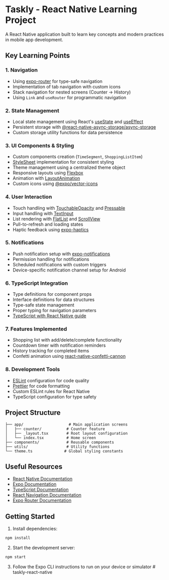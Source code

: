 # Taskly - React Native Learning Project

A React Native application built to learn key concepts and modern practices in mobile app development.

## Key Learning Points

### 1. Navigation
- Using [expo-router](https://docs.expo.dev/router/introduction/) for type-safe navigation
- Implementation of tab navigation with custom icons
- Stack navigation for nested screens (Counter → History)
- Using `Link` and `useRouter` for programmatic navigation

### 2. State Management
- Local state management using React's [useState](https://react.dev/reference/react/useState) and [useEffect](https://react.dev/reference/react/useEffect)
- Persistent storage with [@react-native-async-storage/async-storage](https://react-native-async-storage.github.io/async-storage/)
- Custom storage utility functions for data persistence

### 3. UI Components & Styling
- Custom components creation (`TimeSegment`, `ShoppingListItem`)
- [StyleSheet](https://reactnative.dev/docs/stylesheet) implementation for consistent styling
- Theme management using a centralized theme object
- Responsive layouts using [Flexbox](https://reactnative.dev/docs/flexbox)
- Animation with [LayoutAnimation](https://reactnative.dev/docs/layoutanimation)
- Custom icons using [@expo/vector-icons](https://docs.expo.dev/guides/icons/)

### 4. User Interaction
- Touch handling with [TouchableOpacity](https://reactnative.dev/docs/touchableopacity) and [Pressable](https://reactnative.dev/docs/pressable)
- Input handling with [TextInput](https://reactnative.dev/docs/textinput)
- List rendering with [FlatList](https://reactnative.dev/docs/flatlist) and [ScrollView](https://reactnative.dev/docs/scrollview)
- Pull-to-refresh and loading states
- Haptic feedback using [expo-haptics](https://docs.expo.dev/versions/latest/sdk/haptics/)

### 5. Notifications
- Push notification setup with [expo-notifications](https://docs.expo.dev/versions/latest/sdk/notifications/)
- Permission handling for notifications
- Scheduled notifications with custom triggers
- Device-specific notification channel setup for Android

### 6. TypeScript Integration
- Type definitions for component props
- Interface definitions for data structures
- Type-safe state management
- Proper typing for navigation parameters
- [TypeScript with React Native guide](https://reactnative.dev/docs/typescript)

### 7. Features Implemented
- Shopping list with add/delete/complete functionality
- Countdown timer with notification reminders
- History tracking for completed items
- Confetti animation using [react-native-confetti-cannon](https://www.npmjs.com/package/react-native-confetti-cannon)

### 8. Development Tools
- [ESLint](https://eslint.org/) configuration for code quality
- [Prettier](https://prettier.io/) for code formatting
- Custom ESLint rules for React Native
- TypeScript configuration for type safety

## Project Structure
```
├── app/                    # Main application screens
│   ├── counter/           # Counter feature
│   ├── _layout.tsx        # Root layout configuration
│   └── index.tsx          # Home screen
├── components/            # Reusable components
├── utils/                 # Utility functions
└── theme.ts              # Global styling constants
```

## Useful Resources
- [React Native Documentation](https://reactnative.dev/docs/getting-started)
- [Expo Documentation](https://docs.expo.dev/)
- [TypeScript Documentation](https://www.typescriptlang.org/docs/)
- [React Navigation Documentation](https://reactnavigation.org/)
- [Expo Router Documentation](https://docs.expo.dev/router/introduction/)

## Getting Started
1. Install dependencies:
```bash
npm install
```

2. Start the development server:
```bash
npm start
```

3. Follow the Expo CLI instructions to run on your device or simulator # taskly-react-native
